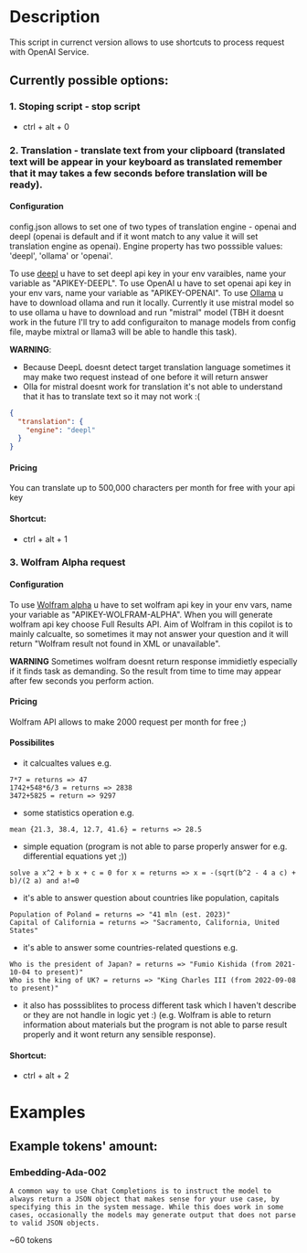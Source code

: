 # Description

This script in currenct version allows to use shortcuts to process request with OpenAI Service.

## Currently possible options:

### 1. Stoping script - stop script

- ctrl + alt + 0

### 2. Translation - translate text from your clipboard (translated text will be appear in your keyboard as translated remember that it may takes a few seconds before translation will be ready).

#### Configuration

config.json allows to set one of two types of translation engine - openai and deepl (openai is default and if it wont match to any value it will set translation engine as openai). Engine property has two posssible values: 'deepl', 'ollama' or 'openai'.

To use [deepl](https://www.deepl.com/pl/your-account/keys) u have to set deepl api key in your env varaibles, name your variable as "APIKEY-DEEPL".
To use OpenAI u have to set openai api key in your env vars, name your variable as "APIKEY-OPENAI".
To use [Ollama](https://ollama.com/) u have to download ollama and run it locally. Currently it use mistral model so to use ollama u have to download and run "mistral" model (TBH it doesnt work in the future I'll try to add configuraiton to manage models from config file, maybe mixtral or llama3 will be able to handle this task).

**WARNING**:

- Because DeepL doesnt detect target translation language sometimes it may make two request instead of one before it will return answer
- Olla for mistral doesnt work for translation it's not able to understand that it has to translate text so it may not work :(

```json
{
  "translation": {
    "engine": "deepl"
  }
}
```

#### Pricing

You can translate up to 500,000 characters per month for free with your api key

#### Shortcut:

- ctrl + alt + 1

### 3. Wolfram Alpha request

#### Configuration

To use [Wolfram alpha](https://products.wolframalpha.com/api/documentation) u have to set wolfram api key in your env vars, name your variable as "APIKEY-WOLFRAM-ALPHA". When you will generate wolfram api key choose Full Results API. Aim of Wolfram in this copilot is to mainly calcualte, so sometimes it may not answer your question and it will return "Wolfram result not found in XML or unavailable".

**WARNING** Sometimes wolfram doesnt return response immidietly especially if it finds task as demanding. So the result from time to time may appear after few seconds you perform action.

#### Pricing

Wolfram API allows to make 2000 request per month for free ;)

#### Possibilites

- it calcualtes values e.g.

```plaintext
7*7 = returns => 47
1742+548*6/3 = returns => 2838
3472+5825 = return => 9297
```

- some statistics operation e.g.

```plaintext
mean {21.3, 38.4, 12.7, 41.6} = returns => 28.5
```

- simple equation (program is not able to parse properly answer for e.g. differential equations yet ;))

```
solve a x^2 + b x + c = 0 for x = returns => x = -(sqrt(b^2 - 4 a c) + b)/(2 a) and a!=0
```

- it's able to answer question about countries like population, capitals

```plaintext
Population of Poland = returns => "41 mln (est. 2023)"
Capital of California = returns => "Sacramento, California, United States"
```

- it's able to answer some countries-related questions e.g.

```plaintext
Who is the president of Japan? = returns => "Fumio Kishida (from 2021-10-04 to present)"
Who is the king of UK? = returns => "King Charles III (from 2022-09-08 to present)"
```

- it also has posssiblites to process different task which I haven't describe or they are not handle in logic yet :) (e.g. Wolfram is able to return information about materials but the program is not able to parse result properly and it wont return any sensible response).

#### Shortcut:

- ctrl + alt + 2

# Examples

## Example tokens' amount:

### Embedding-Ada-002

```
A common way to use Chat Completions is to instruct the model to always return a JSON object that makes sense for your use case, by specifying this in the system message. While this does work in some cases, occasionally the models may generate output that does not parse to valid JSON objects.
```

~60 tokens
